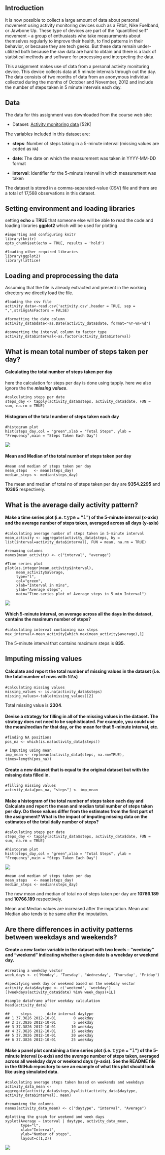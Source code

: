 Introduction
------------

It is now possible to collect a large amount of data about personal
movement using activity monitoring devices such as a Fitbit, Nike
Fuelband, or Jawbone Up. These type of devices are part of the
“quantified self” movement – a group of enthusiasts who take
measurements about themselves regularly to improve their health, to find
patterns in their behavior, or because they are tech geeks. But these
data remain under-utilized both because the raw data are hard to obtain
and there is a lack of statistical methods and software for processing
and interpreting the data.

This assignment makes use of data from a personal activity monitoring
device. This device collects data at 5 minute intervals through out the
day. The data consists of two months of data from an anonymous
individual collected during the months of October and November, 2012 and
include the number of steps taken in 5 minute intervals each day.

Data
----

The data for this assignment was downloaded from the course web site:

-   Dataset: [Activity monitoring
    data](https://d396qusza40orc.cloudfront.net/repdata%2Fdata%2Factivity.zip)
    \[52K\]

The variables included in this dataset are:

-   **steps**: Number of steps taking in a 5-minute interval (missing
    values are coded as `NA`)

-   **date**: The date on which the measurement was taken in YYYY-MM-DD
    format

-   **interval**: Identifier for the 5-minute interval in which
    measurement was taken

The dataset is stored in a comma-separated-value (CSV) file and there
are a total of 17,568 observations in this dataset.

Setting environment and loading libraries
-----------------------------------------

setting **echo = TRUE** that someone else will be able to read the code
and loading libraries **ggplot2** which will be used for plotting.

    #importing and configuring knitr
    library(knitr)
    opts_chunk$set(echo = TRUE, results = 'hold')

    #loading other required libraries
    library(ggplot2) 
    library(lattice)

Loading and preprocessing the data
----------------------------------

Assuming that the file is already extracted and present in the working
directory we directly load the file.

    #loading the csv file
    activity_data<-read.csv('activity.csv',header = TRUE, sep = ",",stringsAsFactors = FALSE)

    #formatting the date column
    activity_data$date<-as.Date(activity_data$date, format="%Y-%m-%d")

    #converting the interval column to factor type
    activity_data$interval<-as.factor(activity_data$interval)

What is mean total number of steps taken per day?
-------------------------------------------------

#### Calculating the total number of steps taken per day

here the calculation for steps per day is done using tapply. here we
also ignore the the ***missing values***.

    #calculating steps per date
    steps_day <- tapply(activity_data$steps, activity_data$date, FUN = sum, na.rm = TRUE)

#### Histogram of the total number of steps taken each day

    #histogram plot
    hist(steps_day,col = "green",xlab = "Total Steps", ylab = "Frequency",main = "Steps Taken Each Day")

![](R_R_%5BPeer-graded_Assignment__Course_Project_1%5D_files/figure-markdown_strict/hist_plot-1.png)

#### Mean and Median of the total number of steps taken per day

    #mean and median of steps taken per day
    mean_steps   <- mean(steps_day)
    median_steps <- median(steps_day)

The mean and median of total no of steps taken per day are **9354.2295**
and **10395** respectively.

What is the average daily activity pattern?
-------------------------------------------

#### Make a time series plot (i.e. 𝚝𝚢𝚙𝚎 = "𝚕") of the 5-minute interval (x-axis) and the average number of steps taken, averaged across all days (y-axis)

    #calculating average number of steps taken in 5-minute interval 
    mean_activity <- aggregate(activity_data$steps, by = list(interval=activity_data$interval), FUN = mean, na.rm = TRUE)

    #renaming columns
    names(mean_activity) <- c("interval", "average")

    #Time series plot
    plot(as.integer(mean_activity$interval),
         mean_activity$average,
         type="l", 
         col="green", 
         xlab="Interval in mins", 
         ylab="Average steps", 
         main="Time-series plot of Average steps in 5 min Interval")

![](R_R_%5BPeer-graded_Assignment__Course_Project_1%5D_files/figure-markdown_strict/t_plot-1.png)

#### Which 5-minute interval, on average across all the days in the dataset, contains the maximum number of steps?

    #calculating interval containing max steps
    max_interval<-mean_activity[which.max(mean_activity$average),1]

The 5-minute interval that contains maximum steps is **835**.

Imputing missing values
-----------------------

#### Calculate and report the total number of missing values in the dataset (i.e. the total number of rows with 𝙽𝙰s)

    #calculating missing values
    missing_values <- is.na(activity_data$steps)
    missing_values<-table(missing_values)[2]

Total missing value is **2304**.

#### Devise a strategy for filling in all of the missing values in the dataset. The strategy does not need to be sophisticated. For example, you could use the mean/median for that day, or the mean for that 5-minute interval, etc.

    #finding NA positions
    pos_na <- which(is.na(activity_data$steps))

    # imputing using mean
    imp_mean <- rep(mean(activity_data$steps, na.rm=TRUE), times=length(pos_na))

#### Create a new dataset that is equal to the original dataset but with the missing data filled in.

    #filling missing values
    activity_data[pos_na, "steps"] <- imp_mean

#### Make a histogram of the total number of steps taken each day and Calculate and report the mean and median total number of steps taken per day. Do these values differ from the estimates from the first part of the assignment? What is the impact of imputing missing data on the estimates of the total daily number of steps?

    #calculating steps per date
    steps_day <- tapply(activity_data$steps, activity_data$date, FUN = sum, na.rm = TRUE)

    #histogram plot
    hist(steps_day,col = "green",xlab = "Total Steps", ylab = "Frequency",main = "Steps Taken Each Day")

![](R_R_%5BPeer-graded_Assignment__Course_Project_1%5D_files/figure-markdown_strict/new_hist-1.png)

    #mean and median of steps taken per day
    mean_steps   <- mean(steps_day)
    median_steps <- median(steps_day)

The new mean and median of total no of steps taken per day are
**10766.189** and **10766.189** respectively.

Mean and Median values are increased after the imputation. Mean and
Median also tends to be same after the imputation.

Are there differences in activity patterns between weekdays and weekends?
-------------------------------------------------------------------------

#### Create a new factor variable in the dataset with two levels – “weekday” and “weekend” indicating whether a given date is a weekday or weekend day.

    #creating a weekday vector
    week_days <- c('Monday', 'Tuesday', 'Wednesday', 'Thursday', 'Friday')

    #specifying week day or weekend based on the weekday vector
    activity_data$daytype <- c('weekend', 'weekday')[(weekdays(activity_data$date) %in% week_days)+1L]

    #sample dataframe after weekday calculation
    head(activity_data)

    ##     steps       date interval daytype
    ## 1 37.3826 2012-10-01        0 weekday
    ## 2 37.3826 2012-10-01        5 weekday
    ## 3 37.3826 2012-10-01       10 weekday
    ## 4 37.3826 2012-10-01       15 weekday
    ## 5 37.3826 2012-10-01       20 weekday
    ## 6 37.3826 2012-10-01       25 weekday

#### Make a panel plot containing a time series plot (i.e. 𝚝𝚢𝚙𝚎 = "𝚕") of the 5-minute interval (x-axis) and the average number of steps taken, averaged across all weekday days or weekend days (y-axis). See the README file in the GitHub repository to see an example of what this plot should look like using simulated data.

    #calculating average steps taken based on weekends and weekdays
    activity_data_mean <- aggregate(activity_data$steps,by=list(activity_data$daytype, activity_data$interval), mean)

    #renamicng the columns
    names(activity_data_mean) <- c("daytype", "interval", "Average")

    #plotting the graph for weekend and week days
    xyplot(Average ~ interval | daytype, activity_data_mean, 
           type="l", 
           xlab="Interval", 
           ylab="Number of steps", 
           layout=c(1,2))

![](R_R_%5BPeer-graded_Assignment__Course_Project_1%5D_files/figure-markdown_strict/week_dayplot-1.png)

